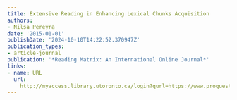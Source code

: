 ```yaml
---
title: Extensive Reading in Enhancing Lexical Chunks Acquisition
authors:
- Nilsa Pereyra
date: '2015-01-01'
publishDate: '2024-10-10T14:22:52.370947Z'
publication_types:
- article-journal
publication: '*Reading Matrix: An International Online Journal*'
links:
- name: URL
  url: 
    http://myaccess.library.utoronto.ca/login?qurl=https://www.proquest.com/docview/1871590903?accountid=14771&bdid=38382&_bd=o0xDOp5LrgztanGKsTEKWtEcEpI%3D
---
```


